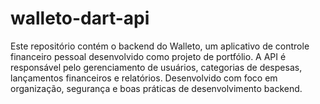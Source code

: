 # walleto-dart-api
Este repositório contém o backend do Walleto, um aplicativo de controle financeiro pessoal desenvolvido como projeto de portfólio. A API é responsável pelo gerenciamento de usuários, categorias de despesas, lançamentos financeiros e relatórios. Desenvolvido com foco em organização, segurança e boas práticas de desenvolvimento backend.
